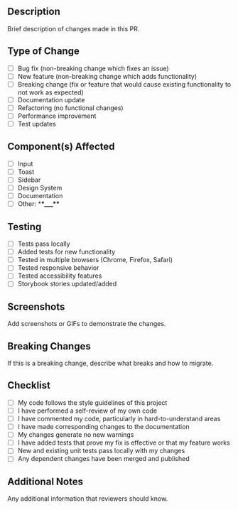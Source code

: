 ## Description

Brief description of changes made in this PR.

## Type of Change

- [ ] Bug fix (non-breaking change which fixes an issue)
- [ ] New feature (non-breaking change which adds functionality)
- [ ] Breaking change (fix or feature that would cause existing functionality to not work as expected)
- [ ] Documentation update
- [ ] Refactoring (no functional changes)
- [ ] Performance improvement
- [ ] Test updates

## Component(s) Affected

- [ ] Input
- [ ] Toast
- [ ] Sidebar
- [ ] Design System
- [ ] Documentation
- [ ] Other: \***\*\_\_\_\*\***

## Testing

- [ ] Tests pass locally
- [ ] Added tests for new functionality
- [ ] Tested in multiple browsers (Chrome, Firefox, Safari)
- [ ] Tested responsive behavior
- [ ] Tested accessibility features
- [ ] Storybook stories updated/added

## Screenshots

Add screenshots or GIFs to demonstrate the changes.

## Breaking Changes

If this is a breaking change, describe what breaks and how to migrate.

## Checklist

- [ ] My code follows the style guidelines of this project
- [ ] I have performed a self-review of my own code
- [ ] I have commented my code, particularly in hard-to-understand areas
- [ ] I have made corresponding changes to the documentation
- [ ] My changes generate no new warnings
- [ ] I have added tests that prove my fix is effective or that my feature works
- [ ] New and existing unit tests pass locally with my changes
- [ ] Any dependent changes have been merged and published

## Additional Notes

Any additional information that reviewers should know.
